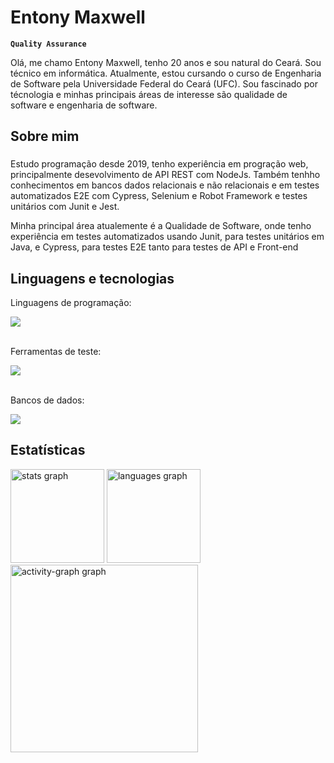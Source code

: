 #  Entony Maxwell

**`Quality Assurance`**

Olá, me chamo Entony Maxwell, tenho 20 anos e sou natural do Ceará. Sou técnico em informática. Atualmente, estou cursando o curso de Engenharia de Software pela Universidade Federal do Ceará (UFC). Sou fascinado por técnologia e minhas principais áreas de interesse são qualidade de software e engenharia de software.

###

## Sobre mim ##

###

###

<p align="left">Estudo programação desde 2019, tenho experiência em progração web, principalmente desevolvimento de API REST com NodeJs. Também tenhho conhecimentos em bancos dados relacionais e não relacionais e em testes automatizados E2E com Cypress, Selenium e Robot Framework e testes unitários com Junit e Jest.</p>
<p align="left">Minha principal área atualemente é a Qualidade de Software, onde tenho experiência em testes automatizados usando Junit, para testes unitários em Java, e Cypress, para testes E2E tanto para testes de API e Front-end </p>

###

## Linguagens e tecnologias
<p> Linguagens de programação: </p> 
<div align="left">
  <img src="https://skillicons.dev/icons?i=js,ts,python,java," />
</div>
<br>


<p> Ferramentas de teste: </p> 

<div align="left">
  <img src="https://skillicons.dev/icons?i=cypress,selenium,postman" />
</div>
<br>

<p> Bancos de dados: </p> 

<div align="left">
  <img src="https://skillicons.dev/icons?i=mysql,postgres,mongodb" />
</div>

## Estatísticas

<div align="left">
  <img src="https://github-readme-stats.vercel.app/api?username=entonymaxwell01&hide_title=false&hide_rank=false&show_icons=true&include_all_commits=true&count_private=true&disable_animations=false&theme=radical&locale=en&hide_border=false&order=1" height="150" alt="stats graph"  />
  <img src="https://github-readme-stats.vercel.app/api/top-langs?username=entonymaxwell01&locale=en&hide_title=false&layout=compact&card_width=320&langs_count=5&theme=radical&hide_border=false&order=2" height="150" alt="languages graph"  />
  <img src="https://github-readme-activity-graph.vercel.app/graph?username=entonymaxwell01&radius=16&theme=redical&area=true&order=5" height="300" alt="activity-graph graph"  />
</div>

###





